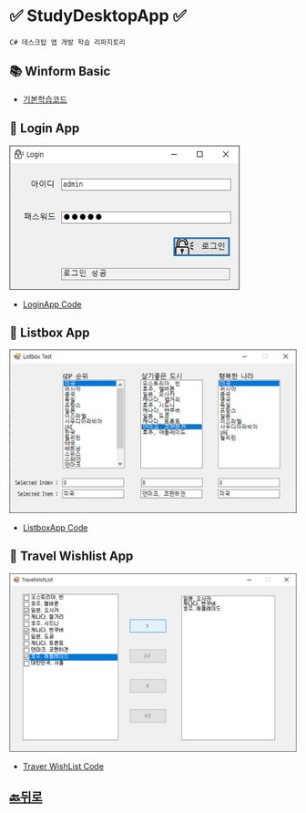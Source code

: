 # ✅ StudyDesktopApp ✅
```
C# 데스크탑 앱 개발 학습 리파지토리 
```

## 📚 Winform Basic
* [기본학습코드](https://github.com/JaehyeonHeo/StudyDesktopApp/commit/f824c24b036f3d8b0685ed6ce9bf443d2b77dcae)

## 🔐 Login App 
![LoginAppMain](https://raw.githubusercontent.com/JaehyeonHeo/StudyDesktopApp/86314b00db138d1d2ecf2aa6fb22570a53c214be/images/LoginApp.png "LoginAppMain")  
* [LoginApp Code](WinformApp/PracticeWinApp/PracticeWInApp/LoginApp/FrmLogin.cs "소스코드")  

## 📃 Listbox App
![ListboxAppMain](https://github.com/JaehyeonHeo/StudyDesktopApp/blob/main/images/ListboxApp.png?raw=true "ListboxApp")
* [ListboxApp Code](WinformApp/ExcerciseWinApp/ListboxWinApp/FrmMain.cs "소스코드")

## 📝 Travel Wishlist App
![Travel Wishlist App](https://raw.githubusercontent.com/JaehyeonHeo/StudyDesktopApp/bf8ec2f448d97977ee423fa2473bb658ed4763d5/images/TravelWishListApp.png "TravelWishlist")
* [Traver WishList Code](WinformApp/ExcerciseWinApp/TravelWishlistApp/FrmMain.cs "소스코드")





## [🔙뒤로]( https://github.com/JaehyeonHeo)

